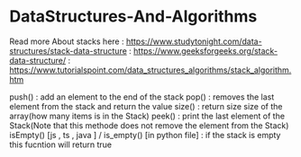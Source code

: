 # DataStructures-And-Algorithms

Read more About stacks here : https://www.studytonight.com/data-structures/stack-data-structure
                            : https://www.geeksforgeeks.org/stack-data-structure/
                            : https://www.tutorialspoint.com/data_structures_algorithms/stack_algorithm.htm


push() : add an element to the end of the stack
pop()  : removes the last element from the stack and return the value
size() : return size size of the array(how many items is in the Stack)
peek() : print the last element of the Stack(Note that this methode does not remove the element from the Stack)
isEmpty() [js , ts , java ] / is_empty() [in python file] : if the stack is empty this fucntion will return true